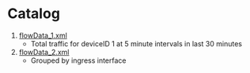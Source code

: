 # Catalog

1. [flowData_1.xml](./flowData_1.xml)
   - Total traffic for deviceID 1 at 5 minute intervals in last 30 minutes
2. [flowData_2.xml](./flowData_2.xml)
   - Grouped by ingress interface
